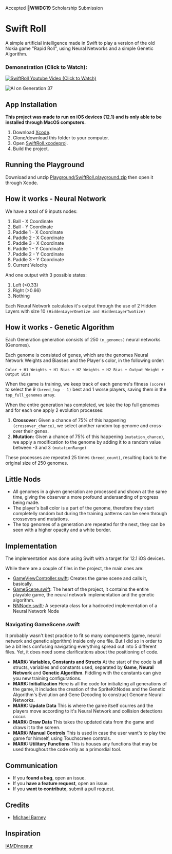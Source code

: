 Accepted **WWDC19** Scholarship Submission

# Swift Roll
A simple artificial intelligence made in Swift to play a version of the old Nokia game "Rapid Roll", using Neural Networks and a simple Genetic Algorithm.

### Demonstration (Click to Watch):

[![SwiftRoll Youtube Video (Click to Watch)](https://img.youtube.com/vi/OW2NTA4YytE/0.jpg)](https://www.youtube.com/watch?v=OW2NTA4YytE)

![AI on Generation 37](https://i.imgur.com/YbAh4yy.png)

## App Installation
**This project  was made to run on iOS devices (12.1) and is only able to be installed through MacOS computers.** 
 1. Download [Xcode](https://developer.apple.com/xcode/).
 2. Clone/download this folder to your computer.
 3. Open [SwiftRoll.xcodeproj](https://github.com/MichaelBarney/SwiftRoll/tree/master/SwiftRoll.xcodeproj "SwiftRoll.xcodeproj").
 4. Build the project.
 
## Running the Playground
Download and unzip [Playground/SwiftRoll.playground.zip](Playground) then open it through Xcode.

## How it works - Neural Network
We have a total of 9 inputs nodes:

 1. Ball - X Coordinate
 2. Ball - Y Coordinate
 3. Paddle 1 - X Coordinate
 4. Paddle 2 - X Coordinate
 5. Paddle 3 - X Coordinate
 6. Paddle 1 - Y Coordinate
 7. Paddle 2 - Y Coordinate
 8. Paddle 3 - Y Coordinate
 9. Current Velocity

And one output with 3 possible states:

 1. Left   (<0.33) 
 2. Right (>0.66)
 3. Nothing
 
Each Neural Network calculates it's output through the use of 2 Hidden Layers with size 10 `(HiddenLayerOneSize and HiddenLayerTwoSize)`
 
## How it works - Genetic Algorithm
Each Generation generation consists of 250 `(n_genomes)` neural networks (Genomes).

Each genome is consisted of genes, which are the genomes Neural Network Weights and Biasses and the Player's color, in the following order:

    Color + H1 Weights + H1 Bias + H2 Weights + H2 Bias + Output Weight + Output Bias

When the game is training, we keep track of each genome's fitness `(score)` to select the 9 `(breed_top - 1)` best and 1 worse players, saving them in the `top_full_genomes` array.

When the entire generation has completed, we take the top full genomes and for each one apply 2 evolution processes:

 1. **Crossover:** Given a chance of 75% of this happening `(crossover_chance)`, we select another random top genome and cross-over their genes.
 2. **Mutation:** Given a chance of 75% of this happening `(mutation_chance)`, we apply a modification to the genome by adding it to a random value between -3 and 3 `(mutationRange)`

These processes are repeated 25 times `(breed_count)`, resulting back to the original size of 250 genomes.

## Little Nods

 - All genomes in a given generation are processed and shown at the same time, giving the observer a more profound undersanding of progress being made.
 - The player's ball color is a part of the genome, therefore they start completelly random but during the training patterns can be seen through crossovers and mutations.
 - The top genomes of a generation are repeated for the next, they can be seen with a higher opacity and a white border.

## Implementation
The implementation was done using Swift with a target for 12.1 iOS devices.

While there are a couple of files in the project, the main ones are:

 - [GameViewController.swift](https://github.com/MichaelBarney/SwiftRoll/blob/master/SwiftRoll/GameViewController.swift): Creates the game scene and calls it, basically.
 - [GameScene.swift](https://github.com/MichaelBarney/SwiftRoll/blob/master/SwiftRoll/GameScene.swift): The heart of the project, it contains the entire playable game, the neural network implementation and the genetic algorithm.
 - [NNNode.swift](https://github.com/MichaelBarney/SwiftRoll/blob/master/SwiftRoll/NNNode.swift "NNNode.swift"): A seperata class for a hadcoded implementation of a Neural Network Node

### Navigating GameScene.swift
It probably wasn't best practice to fit so many components (game, neural network and genetic algorithm) inside only one file. But I did so in order to be a bit less confusing navigating everything spread out into 5 different files. Yet, it does need some clarifications about the positioning of code.
 - **MARK: Variables, Constants and Structs**
 At the start of the code is all structs, variables and constants used, separated by **Game**, **Neural Network** and **Genetic Algorithm**. Fiddling with the constants can give you new training configurations.
 - **MARK: Initiallization**
Here is all the code for initializing all generations of the game, it includes the creation of the SpriteKitNodes and the Genetic Algorithm's Evolution and Gene Decoding to construct Genome Neural Networks.
 - **MARK: Update Data**
 This is where the game itself ocurres and the players move according to it's Neural Network and collision detections occur.
  - **MARK: Draw Data**
This takes the updated data from the game and draws it to the screen.
  - **MARK: Manual Controls**
This is used in case the user want's to play the game for himself, using Touchscreen controls.
  - **MARK: Utilitary Functions**
This is houses any functions that may be used throughout the code only as a primordial tool.

## Communication

-   If you  **found a bug**, open an issue.
-   If you  **have a feature request**, open an issue.
-   If you  **want to contribute**, submit a pull request.


## Credits

 - [Michael Barney](https://github.com/michaelbarney)

## Inspiration
[IAMDinosaur](https://github.com/ivanseidel/IAMDinosaur/blob/master/README.md)

